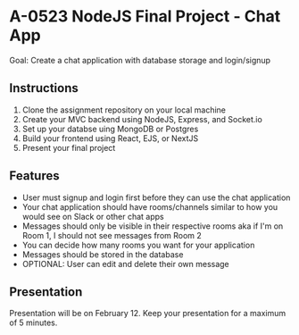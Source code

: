 # A-0523 NodeJS Final Project - Chat App

Goal: Create a chat application with database storage and login/signup

## Instructions

1. Clone the assignment repository on your local machine
2. Create your MVC backend using NodeJS, Express, and Socket.io
3. Set up your databse uing MongoDB or Postgres
4. Build your frontend using React, EJS, or NextJS
5. Present your final project

## Features

- User must signup and login first before they can use the chat application
- Your chat application should have rooms/channels similar to how you would see on Slack or other chat apps
- Messages should only be visible in their respective rooms aka if I'm on Room 1, I should not see messages from Room 2
- You can decide how many rooms you want for your application
- Messages should be stored in the database
- OPTIONAL: User can edit and delete their own message

## Presentation

Presentation will be on February 12. Keep your presentation for a maximum of 5 minutes.
